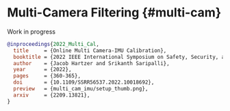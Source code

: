 Multi-Camera Filtering {#multi-cam}
============

Work in progress

```bibtex
@inproceedings{2022_Multi_Cal,
  title     = {Online Multi Camera-IMU Calibration},
  booktitle = {2022 IEEE International Symposium on Safety, Security, and Rescue Robotics (SSRR)},
  author    = {Jacob Hartzer and Srikanth Saripalli},
  year      = {2022},
  pages     = {360-365},
  doi       = {10.1109/SSRR56537.2022.10018692},
  preview   = {multi_cam_imu/setup_thumb.png},
  arxiv     = {2209.13821},
}
```